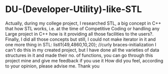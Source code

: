 # DU-(Developer-Utility)-like-STL
Actually, during my college project, I researched STL, a big concept in C++ that how STL works, i.e. at the time of Competitive Coding or handling any Large project in C++ how is it providing all those facilities to the users?. Finally, I did all those concepts but still, I could not make iterator in it and one more thing in STL: list<int>l1{49,4860,10,20};  //curly braces-initialization
I can't do this in my created project, but I have done all the varieties of data structures in it and made their no. of functions, you can go through this project mine and give me feedback if you use it How did you feel, according to your opinion, please advise me. Thank you
